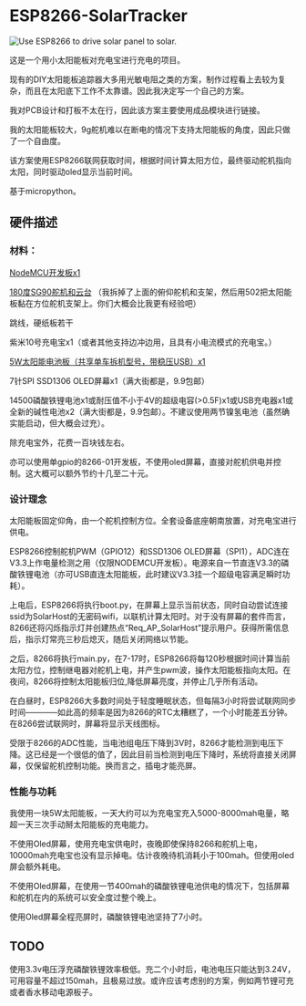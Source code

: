 # ESP8266-SolarTracker

![Use ESP8266 to drive solar panel to solar.](https://github.com/ln93/ESP8266-SolarTracker/blob/main/example.jpg)

这是一个用小太阳能板对充电宝进行充电的项目。

现有的DIY太阳能板追踪器大多用光敏电阻之类的方案，制作过程看上去较为复杂，而且在太阳底下工作不太靠谱。因此我决定写一个自己的方案。

我对PCB设计和打板不太在行，因此该方案主要使用成品模块进行链接。

我的太阳能板较大，9g舵机难以在断电的情况下支持太阳能板的角度，因此只做了一个自由度。

该方案使用ESP8266联网获取时间，根据时间计算太阳方位，最终驱动舵机指向太阳，同时驱动oled显示当前时间。

基于micropython。

## 硬件描述

### 材料：

[NodeMCU开发板x1](https://detail.tmall.com/item.htm?spm=a1z0d.6639537.1997196601.22.3d487484JcBHzd&id=535588732894)

[180度SG90舵机和云台](https://item.taobao.com/item.htm?spm=a230r.1.14.82.49532d31qkZ2OA&id=612463363006&ns=1&abbucket=3#detail)
（我拆掉了上面的俯仰舵机和支架，然后用502把太阳能板黏在方位舵机支架上。你们大概会比我更有经验吧）

跳线，硬纸板若干

紫米10号充电宝x1（或者其他支持边冲边用，且具有小电流模式的充电宝。）

[5W太阳能电池板（共享单车拆机型号，带稳压USB）x1](https://item.taobao.com/item.htm?spm=a1z09.2.0.0.23692e8dV7nGi3&id=611377225857&_u=1ujvcorba8b)

7针SPI SSD1306 OLED屏幕x1（满大街都是，9.9包邮）

14500磷酸铁锂电池x1或耐压值不小于4V的超级电容(>0.5F)x1或USB充电器x1或全新的碱性电池x2（满大街都是，9.9包邮）。不建议使用两节镍氢电池（虽然确实能启动，但大概会过充）。

除充电宝外，花费一百块钱左右。

亦可以使用单gpio的8266-01开发板，不使用oled屏幕，直接对舵机供电并控制。这大概可以额外节约十几至二十元。

### 设计理念

太阳能板固定仰角，由一个舵机控制方位。全套设备底座朝南放置，对充电宝进行供电。

ESP8266控制舵机PWM（GPIO12）和SSD1306 OLED屏幕（SPI1），ADC连在V3.3上作电量检测之用（仅限NODEMCU开发板）。电源来自一节直连V3.3的磷酸铁锂电池（亦可USB直连太阳能板，此时建议V3.3挂一个超级电容满足瞬时功耗）。

上电后，ESP8266将执行boot.py，在屏幕上显示当前状态，同时自动尝试连接ssid为SolarHost的无密码wifi，以联机计算太阳时。对于没有屏幕的套件而言，8266还将闪烁指示灯并创建热点“Req_AP_SolarHost”提示用户。获得所需信息后，指示灯常亮三秒后熄灭，随后关闭网络以节能。

之后，8266将执行main.py，在7-17时，ESP8266将每120秒根据时间计算当前太阳方位，控制继电器对舵机上电，并产生pwm波，操作太阳能板指向太阳。在夜间，8266将控制太阳能板归位,降低屏幕亮度，并停止几乎所有活动。

在白昼时，ESP8266大多数时间处于轻度睡眠状态，但每隔3小时将尝试联网同步时间————如此高的频率是因为8266的RTC太糟糕了，一个小时能差五分钟。在8266尝试联网时，屏幕将显示天线图标。

受限于8266的ADC性能，当电池组电压下降到3V时，8266才能检测到电压下降。这已经是一个很低的值了，因此目前当检测到电压下降时，系统将直接关闭屏幕，仅保留舵机控制功能。换而言之，插电才能亮屏。


### 性能与功耗

我使用一块5W太阳能板，一天大约可以为充电宝充入5000-8000mah电量，略超一天三次手动掰太阳能板的充电能力。

不使用Oled屏幕，使用充电宝供电时，夜晚即使保持8266和舵机上电，10000mah充电宝也没有显示掉电。估计夜晚待机消耗小于100mah。但使用oled屏会额外耗电。

不使用Oled屏幕，在使用一节400mah的磷酸铁锂电池供电的情况下，包括屏幕和舵机在内的系统可以安全度过整个晚上。

使用Oled屏幕全程亮屏时，磷酸铁锂电池坚持了7小时。

## TODO

使用3.3v电压浮充磷酸铁锂效率极低。充二个小时后，电池电压只能达到3.24V，可用容量不超过150mah，且极易过放。或许应该考虑别的方案，例如两节锂可充或者香水移动电源板子。

